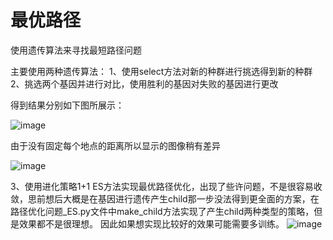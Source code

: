 # 最优路径
使用遗传算法来寻找最短路径问题

主要使用两种遗传算法：
1、使用select方法对新的种群进行挑选得到新的种群
2、挑选两个基因并进行对比，使用胜利的基因对失败的基因进行更改

得到结果分别如下图所展示：


![image](https://user-images.githubusercontent.com/72426381/129063885-c0b80167-b702-4190-852c-1686bed0815c.png)

由于没有固定每个地点的距离所以显示的图像稍有差异

![image](https://user-images.githubusercontent.com/72426381/129063921-3723b023-857f-4800-9c46-2650ddece37c.png)


3、使用进化策略1+1 ES方法实现最优路径优化，出现了些许问题，不是很容易收敛，思前想后大概是在基因进行遗传产生child那一步没法得到更全面的方案，在路径优化问题_ES.py文件中make_child方法实现了产生child两种类型的策略，但是效果都不是很理想。
因此如果想实现比较好的效果可能需要多训练。
![image](https://user-images.githubusercontent.com/72426381/129170284-e9ae9a4c-8742-4575-92df-7bef219539df.png)
